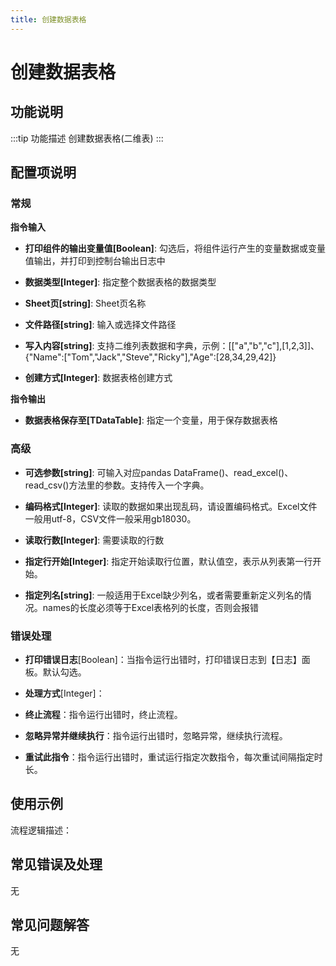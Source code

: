 ```yaml
---
title: 创建数据表格
---
```


# 创建数据表格

## 功能说明

:::tip 功能描述
创建数据表格(二维表)
:::

## 配置项说明

### 常规

**指令输入**

- **打印组件的输出变量值[Boolean]**: 勾选后，将组件运行产生的变量数据或变量值输出，并打印到控制台输出日志中

- **数据类型[Integer]**: 指定整个数据表格的数据类型

- **Sheet页[string]**: Sheet页名称

- **文件路径[string]**: 输入或选择文件路径

- **写入内容[string]**: 支持二维列表数据和字典，示例：[["a","b","c"],[1,2,3]]、{"Name":["Tom","Jack","Steve","Ricky"],"Age":[28,34,29,42]}

- **创建方式[Integer]**: 数据表格创建方式


**指令输出**

- **数据表格保存至[TDataTable]**: 指定一个变量，用于保存数据表格

### 高级

- **可选参数[string]**: 可输入对应pandas DataFrame()、read_excel()、read_csv()方法里的参数。支持传入一个字典。

- **编码格式[Integer]**: 读取的数据如果出现乱码，请设置编码格式。Excel文件一般用utf-8，CSV文件一般采用gb18030。

- **读取行数[Integer]**: 需要读取的行数

- **指定行开始[Integer]**: 指定开始读取行位置，默认值空，表示从列表第一行开始。

- **指定列名[string]**: 一般适用于Excel缺少列名，或者需要重新定义列名的情况。names的长度必须等于Excel表格列的长度，否则会报错

### 错误处理

- **打印错误日志**[Boolean]：当指令运行出错时，打印错误日志到【日志】面板。默认勾选。

- **处理方式**[Integer]：

 - **终止流程**：指令运行出错时，终止流程。

 - **忽略异常并继续执行**：指令运行出错时，忽略异常，继续执行流程。

 - **重试此指令**：指令运行出错时，重试运行指定次数指令，每次重试间隔指定时长。

## 使用示例

流程逻辑描述：

## 常见错误及处理

无

## 常见问题解答

无

